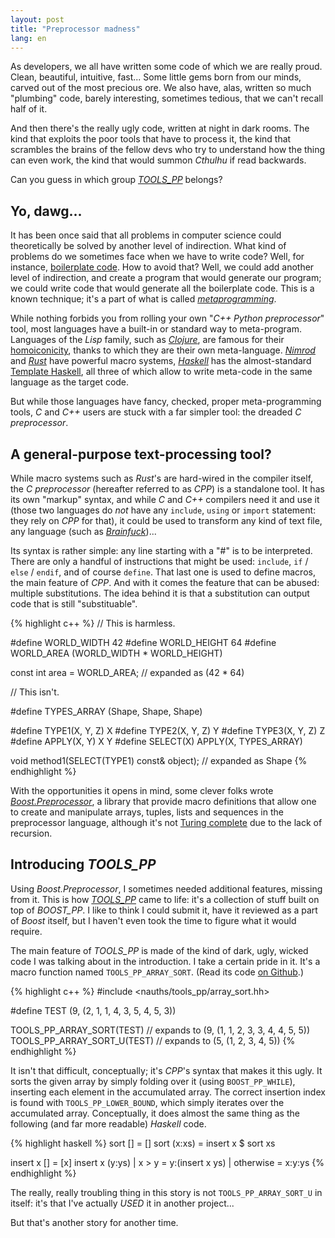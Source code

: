 ```yaml
---
layout: post
title: "Preprocessor madness"
lang: en
---
```



As developers, we all have written some code of which we are really
proud. Clean, beautiful, intuitive, fast... Some little gems born from our
minds, carved out of the most precious ore. We also have, alas, written so much
"plumbing" code, barely interesting, sometimes tedious, that we can't recall
half of it.

And then there's the really ugly code, written at night in dark rooms. The kind
that exploits the poor tools that have to process it, the kind that scrambles
the brains of the fellow devs who try to understand how the thing can even
work, the kind that would summon *Cthulhu* if read backwards.

Can you guess in which group [*TOOLS_PP*](https://github.com/nicuveo/TOOLS_PP)
belongs?


## Yo, dawg...

It has been once said that all problems in computer science could theoretically
be solved by another level of indirection. What kind of problems do we
sometimes face when we have to write code? Well, for instance, [boilerplate
code](http://en.wikipedia.org/wiki/Boilerplate_code). How to avoid that? Well,
we could add another level of indirection, and create a program that would
generate our program; we could write code that would generate all the
boilerplate code. This is a known technique; it's a part of what is called
[*metaprogramming*](http://en.wikipedia.org/wiki/Metaprogramming).

While nothing forbids you from rolling your own "*C++ Python preprocessor*"
tool, most languages have a built-in or standard way to meta-program. Languages
of the *Lisp* family, such as [*Clojure*](http://clojure.org/), are famous for
their [homoiconicity](http://en.wikipedia.org/wiki/Homoiconicity), thanks to
which they are their own meta-language. [*Nimrod*](http://nimrod-lang.org/) and
[*Rust*](http://www.rust-lang.org/) have powerful macro systems,
[*Haskell*](http://www.haskell.org) has the almost-standard [Template
Haskell](http://www.haskell.org/haskellwiki/Template_Haskell), all three of
which allow to write meta-code in the same language as the target code.

But while those languages have fancy, checked, proper meta-programming tools,
*C* and *C++* users are stuck with a far simpler tool: the dreaded *C
preprocessor*.


## A general-purpose text-processing tool?

While macro systems such as *Rust*'s are hard-wired in the compiler itself, the
*C preprocessor* (hereafter referred to as *CPP*) is a standalone tool. It has
its own "markup" syntax, and while *C* and *C++* compilers need it and use it
(those two languages do *not* have any `include`, `using` or `import`
statement: they rely on *CPP* for that), it could be used to transform any kind
of text file, any language (such as
[*Brainfuck*](https://github.com/nicuveo/BrainPlusPlus))...

Its syntax is rather simple: any line starting with a "#" is to be
interpreted. There are only a handful of instructions that might be used:
`include`, `if` / `else` / `endif`, and of course `define`. That last one is
used to define macros, the main feature of *CPP*. And with it comes the feature
that can be abused: multiple substitutions. The idea behind it is that a
substitution can output code that is still "substituable".

{% highlight c++ %}
// This is harmless.

#define WORLD_WIDTH   42
#define WORLD_HEIGHT  64
#define WORLD_AREA   (WORLD_WIDTH * WORLD_HEIGHT)

const int area = WORLD_AREA; // expanded as (42 * 64)


// This isn't.

#define TYPES_ARRAY (Shape<int>, Shape<float>, Shape<double>)

#define TYPE1(X, Y, Z) X
#define TYPE2(X, Y, Z) Y
#define TYPE3(X, Y, Z) Z
#define APPLY(X, Y) X Y
#define SELECT(X) APPLY(X, TYPES_ARRAY)

void method1(SELECT(TYPE1) const& object); // expanded as Shape<int>
{% endhighlight %}

With the opportunities it opens in mind, some clever folks wrote
[*Boost.Preprocessor*](http://www.boost.org/doc/libs/release/libs/preprocessor/),
a library that provide macro definitions that allow one to create and
manipulate arrays, tuples, lists and sequences in the preprocessor language,
although it's not [Turing
complete](http://en.wikipedia.org/wiki/Turing_completeness) due to the lack of
recursion.


## Introducing *TOOLS_PP*

Using *Boost.Preprocessor*, I sometimes needed additional features, missing
from it. This is how [*TOOLS_PP*](https://github.com/nicuveo/TOOLS_PP) came to
life: it's a collection of stuff built on top of *BOOST_PP*. I like to think I
could submit it, have it reviewed as a part of *Boost* itself, but I haven't
even took the time to figure what it would require.

The main feature of *TOOLS_PP* is made of the kind of dark, ugly, wicked code I
was talking about in the introduction. I take a certain pride in it. It's a
macro function named `TOOLS_PP_ARRAY_SORT`. (Read its code [on
Github](https://raw.githubusercontent.com/nicuveo/TOOLS_PP/master/include/nauths/tools_pp/array_sort.hh).)

{% highlight c++ %}
#include <nauths/tools_pp/array_sort.hh>

#define TEST (9, (2, 1, 1, 4, 3, 5, 4, 5, 3))

TOOLS_PP_ARRAY_SORT(TEST)   // expands to (9, (1, 1, 2, 3, 3, 4, 4, 5, 5))
TOOLS_PP_ARRAY_SORT_U(TEST) // expands to (5, (1, 2, 3, 4, 5))
{% endhighlight %}

It isn't that difficult, conceptually; it's *CPP*'s syntax that makes it this
ugly. It sorts the given array by simply folding over it (using
`BOOST_PP_WHILE`), inserting each element in the accumulated array. The correct
insertion index is found with `TOOLS_PP_LOWER_BOUND`, which simply iterates
over the accumulated array. Conceptually, it does almost the same thing as the
following (and far more readable) *Haskell* code.

{% highlight haskell %}
sort [] = []
sort (x:xs) = insert x $ sort xs

insert x [] = [x]
insert x (y:ys)
  | x > y     = y:(insert x ys)
  | otherwise = x:y:ys
{% endhighlight %}


The really, really troubling thing in this story is not `TOOLS_PP_ARRAY_SORT_U`
in itself: it's that I've actually *USED* it in another project...

But that's another story for another time.
